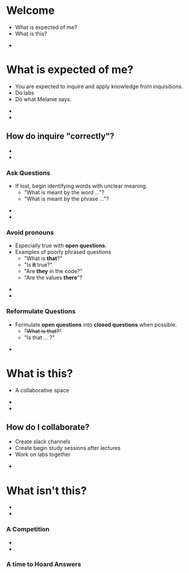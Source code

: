 # Welcome
* What is expected of me?
* What is this?




-
# What is expected of me?
* You are expected to inquire and apply knowledge from inquisitions.
* Do labs
* Do what Melanie says.

-
-
## How do inquire "correctly"?



-
-
### Ask Questions
* If lost, begin identifying words with unclear meaning.
	* "What is meant by the word ..."?
	* "What is meant by the phrase ..."?

-
-
### Avoid pronouns
* Especially true with **open questions**.
* Examples of poorly phrased questions
	* "What is **that**?"
	* "Is **it** true?"
	* "Are **they** in the code?"
	* "Are the values **there**"?

-
-
### Reformulate Questions
* Formulate **open questions** into **closed questions** when possible.
	* <s>"What is that?"</s>
	* "Is that ... ?"


-
# What is this?
* A collaborative space


-
-
## How do I collaborate?
* Create slack channels
* Create begin study sessions after lectures
* Work on labs together





-
# What isn't this?

-
-
### A Competition

-
-
### A time to Hoard Answers
